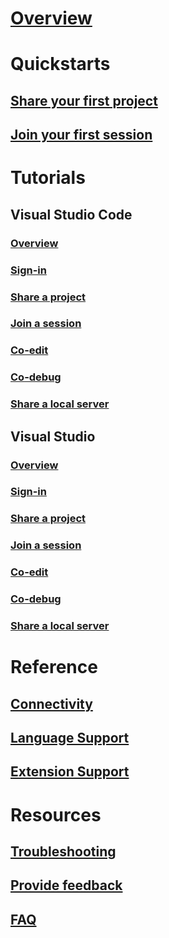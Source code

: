 # [Overview](index.md)
# Quickstarts
## [Share your first project](quickstart/share.md)
## [Join your first session](quickstart/join.md)
# Tutorials
## Visual Studio Code
### [Overview](use/vscode.md)
### [Sign-in](use/vscode.md#sign-in)
### [Share a project](use/vscode.md#share-a-project)
### [Join a session](use/vscode.md#join-a-collaboration-session)
### [Co-edit](use/vscode.md#co-editing)
### [Co-debug](use/vscode.md#co-debuging)
### [Share a local server](use/vscode.md#share-a-local-server)
## Visual Studio
### [Overview](use/vs.md)
### [Sign-in](use/vs.md#sign-in)
### [Share a project](use/vs.md#share-a-project)
### [Join a session](use/vs.md#join-a-collaboration-session)
### [Co-edit](use/vs.md#co-editing)
### [Co-debug](use/vs.md#co-debuging)
### [Share a local server](use/vs.md#share-a-local-server)
# Reference
## [Connectivity](reference/connectivity.md)
## [Language Support](reference/platform-support.md)
## [Extension Support](reference/extensions.md)
# Resources
## [Troubleshooting](troubleshooting.md)
## [Provide feedback](support.md)
## [FAQ](https://aka.ms/vsls-faq)
